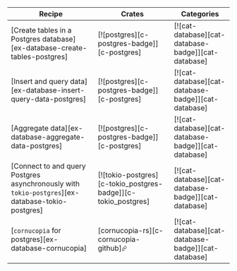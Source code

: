 | Recipe | Crates | Categories |
|--------|--------|------------|
| [Create tables in a Postgres database][ex-database-create-tables-postgres] | [![postgres][c-postgres-badge]][c-postgres] | [![cat-database][cat-database-badge]][cat-database] |
| [Insert and query data][ex-database-insert-query-data-postgres] | [![postgres][c-postgres-badge]][c-postgres] | [![cat-database][cat-database-badge]][cat-database] |
| [Aggregate data][ex-database-aggregate-data-postgres] | [![postgres][c-postgres-badge]][c-postgres] | [![cat-database][cat-database-badge]][cat-database] |
| [Connect to and query Postgres asynchronously with `tokio-postgres`][ex-database-tokio-postgres] | [![tokio-postgres][c-tokio_postgres-badge]][c-tokio_postgres] | [![cat-database][cat-database-badge]][cat-database] |
| [`cornucopia` for postgres][ex-database-cornucopia] | [cornucopia-rs][c-cornucopia-github]⮳ | [![cat-database][cat-database-badge]][cat-database] |

<div class="hidden">
</div>

